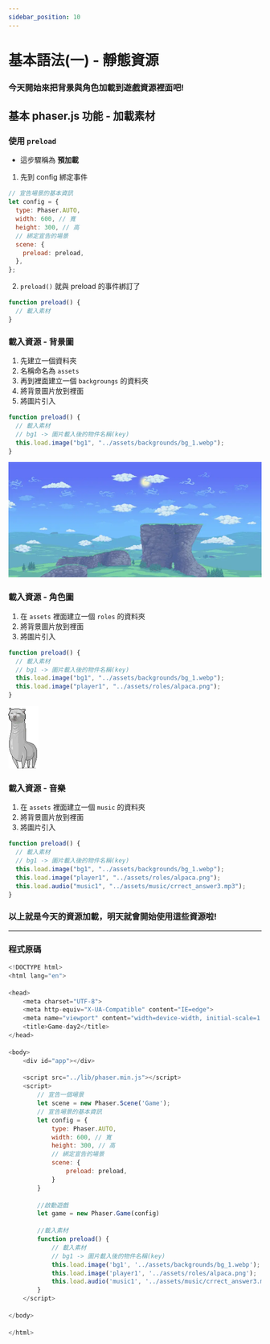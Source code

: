 ```yaml
---
sidebar_position: 10
---
```


# 基本語法(一) - 靜態資源
### 今天開始來把背景與角色加載到遊戲資源裡面吧!

## 基本 phaser.js 功能 - 加載素材

### 使用 `preload`

- 這步驟稱為 **預加載**

1. 先到 config 綁定事件

```javascript
// 宣告場景的基本資訊
let config = {
  type: Phaser.AUTO,
  width: 600, // 寬
  height: 300, // 高
  // 綁定宣告的場景
  scene: {
    preload: preload,
  },
};
```

2. `preload()` 就與 preload 的事件綁訂了

```javascript
function preload() {
  // 載入素材
}
```

### 載入資源 - 背景圖

1. 先建立一個資料夾
2. 名稱命名為 `assets`
3. 再到裡面建立一個 `backgroungs` 的資料夾
4. 將背景圖片放到裡面
5. 將圖片引入

```javascript
function preload() {
  // 載入素材
  // bg1 -> 圖片載入後的物件名稱(key)
  this.load.image("bg1", "../assets/backgrounds/bg_1.webp");
}
```

![mdImg](https://raw.githubusercontent.com/LonelyYeezhiChicken/chicken-personal/main/static/mdImgs/phaser/note/backgrounds/bg_1.webp)

### 載入資源 - 角色圖

1.  在 `assets` 裡面建立一個 `roles` 的資料夾
2.  將背景圖片放到裡面
3.  將圖片引入

```javascript
function preload() {
  // 載入素材
  // bg1 -> 圖片載入後的物件名稱(key)
  this.load.image("bg1", "../assets/backgrounds/bg_1.webp");
  this.load.image("player1", "../assets/roles/alpaca.png");
}
```

![草泥馬圖](https://github.com/LonelyYeezhiChicken/chicken-personal/blob/main/src/assets/mdImgs/phaser/note/roles/alpaca.png?raw=true)

### 載入資源 - 音樂

1.  在 `assets` 裡面建立一個 `music` 的資料夾
2.  將背景圖片放到裡面
3.  將圖片引入

```javascript
function preload() {
  // 載入素材
  // bg1 -> 圖片載入後的物件名稱(key)
  this.load.image("bg1", "../assets/backgrounds/bg_1.webp");
  this.load.image("player1", "../assets/roles/alpaca.png");
  this.load.audio("music1", "../assets/music/crrect_answer3.mp3");
}
```

### 以上就是今天的資源加載，明天就會開始使用這些資源啦!

---

### 程式原碼

```javascript
<!DOCTYPE html>
<html lang="en">

<head>
    <meta charset="UTF-8">
    <meta http-equiv="X-UA-Compatible" content="IE=edge">
    <meta name="viewport" content="width=device-width, initial-scale=1.0">
    <title>Game-day2</title>
</head>

<body>
    <div id="app"></div>

    <script src="../lib/phaser.min.js"></script>
    <script>
        // 宣告一個場景
        let scene = new Phaser.Scene('Game');
        // 宣告場景的基本資訊
        let config = {
            type: Phaser.AUTO,
            width: 600, // 寬
            height: 300, // 高
            // 綁定宣告的場景
            scene: {
                preload: preload,
            }
        }

        //啟動遊戲
        let game = new Phaser.Game(config)

        //載入素材
        function preload() {
            // 載入素材
            // bg1 -> 圖片載入後的物件名稱(key)
            this.load.image('bg1', '../assets/backgrounds/bg_1.webp');
            this.load.image('player1', '../assets/roles/alpaca.png');
            this.load.audio('music1', '../assets/music/crrect_answer3.mp3');
        }
    </script>

</body>

</html>
```
